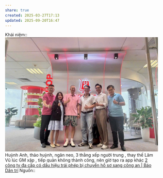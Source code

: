 ```yaml
---
share: true
created: 2025-03-27T17:13
updated: 2025-09-20T16:47
---
```

Khái niệm:: 
![Pasted image 20250920164618.png](../../../../../../assets/attachments/Pasted%20image%2020250920164618.png)
Huỳnh Anh, thảo huỳnh, ngân neo, 3 thằng xếp người trung , thay thế Lâm Vũ lúc GM xập , tiếp quản không thành công, nên giờ tạo ra app khác
[2 công ty đa cấp có dấu hiệu trái phép bị chuyển hồ sơ sang công an \| Báo Dân trí](https://dantri.com.vn/kinh-doanh/2-cong-ty-da-cap-co-dau-hieu-trai-phep-bi-chuyen-ho-so-sang-cong-an-20250917140435284.htm)
Nguồn:: 
